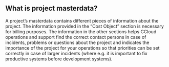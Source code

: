 ## What is project masterdata?
A project’s masterdata contains different pieces of information about the project. 
The information provided in the “Cost Object” section is necessary for billing purposes. 
The information in the other sections helps CCloud operations and support find the correct
contact persons in case of incidents, problems or questions about the project and indicates
the importance of the project for your operations so that priorities can be set correctly
in case of larger incidents (where e.g. it is important to fix productive systems before
development systems).